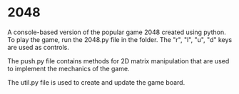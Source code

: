 # 2048
A console-based version of the popular game 2048 created using python. 
To play the game, run the 2048.py file in the folder. The "r", "l", "u", "d" keys are used as controls. 

The push.py file contains methods for 2D matrix manipulation that are used to implement the mechanics of the game. 

The util.py file is used to create and update the game board.
